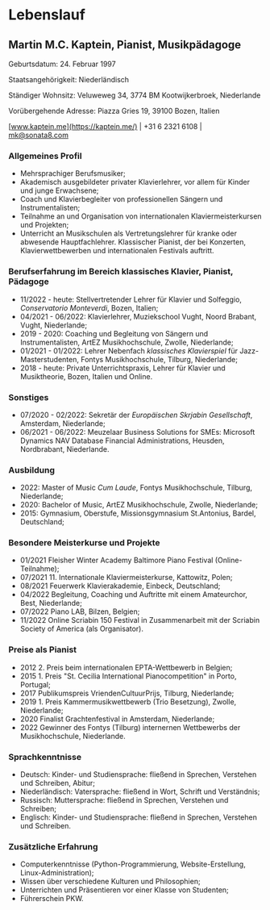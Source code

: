 # Lebenslauf

## Martin M.C. Kaptein, Pianist, Musikpädagoge

Geburtsdatum: 24. Februar 1997

Staatsangehörigkeit: Niederländisch

Ständiger Wohnsitz: Veluweweg 34, 3774 BM Kootwijkerbroek, Niederlande

Vorübergehende Adresse: Piazza Gries 19, 39100 Bozen, Italien

[www.kaptein.me](https://kaptein.me/) | +31 6 2321 6108 | [mk@sonata8.com](mailto:mk@sonata8.com)

### Allgemeines Profil

- Mehrsprachiger Berufsmusiker;
- Akademisch ausgebildeter privater Klavierlehrer, vor allem für Kinder und junge Erwachsene;
- Coach und Klavierbegleiter von professionellen Sängern und Instrumentalisten;
- Teilnahme an und Organisation von internationalen Klaviermeisterkursen und Projekten;
- Unterricht an Musikschulen als Vertretungslehrer für kranke oder abwesende Hauptfachlehrer. Klassischer Pianist, der bei Konzerten, Klavierwettbewerben und internationalen Festivals auftritt.

### Berufserfahrung im Bereich klassisches Klavier, Pianist, Pädagoge

- 11/2022 - heute: Stellvertretender Lehrer für Klavier und Solfeggio, *Conservatorio Monteverdi*, Bozen, Italien;
- 04/2021 - 06/2022: Klavierlehrer, Muziekschool Vught, Noord Brabant, Vught, Niederlande;
- 2019 - 2020: Coaching und Begleitung von Sängern und Instrumentalisten, ArtEZ Musikhochschule, Zwolle, Niederlande;
- 01/2021 - 01/2022: Lehrer Nebenfach *klassisches Klavierspiel* für Jazz- Masterstudenten, Fontys Musikhochschule, Tilburg, Niederlande;
- 2018 - heute: Private Unterrichtspraxis, Lehrer für Klavier und Musiktheorie, Bozen, Italien und Online.

### Sonstiges

- 07/2020 - 02/2022: Sekretär der *Europäischen Skrjabin Gesellschaft*, Amsterdam, Niederlande;
- 06/2021 - 06/2022: Meuzelaar Business Solutions for SMEs: Microsoft Dynamics NAV Database Financial Administrations, Heusden, Nordbrabant, Niederlande.

### Ausbildung

- 2022: Master of Music *Cum Laude*, Fontys Musikhochschule, Tilburg, Niederlande;
- 2020: Bachelor of Music, ArtEZ Musikhochschule, Zwolle, Niederlande;
- 2015: Gymnasium, Oberstufe, Missionsgymnasium St.Antonius, Bardel, Deutschland;

### Besondere Meisterkurse und Projekte

- 01/2021 Fleisher Winter Academy Baltimore Piano Festival (Online-Teilnahme);
- 07/2021 11. Internationale Klaviermeisterkurse, Kattowitz, Polen;
- 08/2021 Feuerwerk Klavierakademie, Einbeck, Deutschland;
- 04/2022 Begleitung, Coaching und Auftritte mit einem Amateurchor, Best, Niederlande;
- 07/2022 Piano LAB, Bilzen, Belgien;
- 11/2022 Online Scriabin 150 Festival in Zusammenarbeit mit der Scriabin Society of America (als Organisator).

### Preise als Pianist

- 2012 2. Preis beim internationalen EPTA-Wettbewerb in Belgien;
- 2015 1. Preis "St. Cecilia International Pianocompetition" in Porto, Portugal;
- 2017 Publikumspreis VriendenCultuurPrijs, Tilburg, Niederlande;
- 2019 1. Preis Kammermusikwettbewerb (Trio Besetzung), Zwolle, Niederlande;
- 2020 Finalist Grachtenfestival in Amsterdam, Niederlande;
- 2022 Gewinner des Fontys (Tilburg) internernen Wettbewerbs der Musikhochschule, Niederlande.

### Sprachkenntnisse

- Deutsch: Kinder- und Studiensprache: fließend in Sprechen, Verstehen und Schreiben, Abitur;
- Niederländisch: Vatersprache: fließend in Wort, Schrift und Verständnis; 
- Russisch: Muttersprache: fließend in Sprechen, Verstehen und Schreiben;
- Englisch: Kinder- und Studiensprache: fließend in Sprechen, Verstehen und Schreiben.

### Zusätzliche Erfahrung

- Computerkenntnisse (Python-Programmierung, Website-Erstellung, Linux-Administration);
- Wissen über verschiedene Kulturen und Philosophien;
- Unterrichten und Präsentieren vor einer Klasse von Studenten;
- Führerschein PKW.
